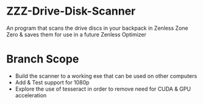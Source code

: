 # ZZZ-Drive-Disk-Scanner
An program that scans the drive discs in your backpack in Zenless Zone Zero &amp; saves them for use in a future Zenless Optimizer

# Branch Scope
* Build the scanner to a working exe that can be used on other computers
* Add & Test support for 1080p
* Explore the use of tesseract in order to remove need for CUDA & GPU acceleration